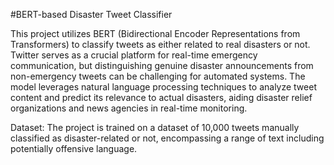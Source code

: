 #BERT-based Disaster Tweet Classifier

This project utilizes BERT (Bidirectional Encoder Representations from Transformers) to classify tweets as either related to real disasters or not. Twitter serves as a crucial platform for real-time emergency communication, but distinguishing genuine disaster announcements from non-emergency tweets can be challenging for automated systems. The model leverages natural language processing techniques to analyze tweet content and predict its relevance to actual disasters, aiding disaster relief organizations and news agencies in real-time monitoring.

Dataset: The project is trained on a dataset of 10,000 tweets manually classified as disaster-related or not, encompassing a range of text including potentially offensive language. 

